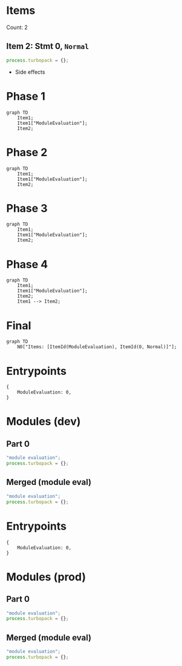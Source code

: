 # Items

Count: 2

## Item 2: Stmt 0, `Normal`

```js
process.turbopack = {};

```

- Side effects

# Phase 1
```mermaid
graph TD
    Item1;
    Item1["ModuleEvaluation"];
    Item2;
```
# Phase 2
```mermaid
graph TD
    Item1;
    Item1["ModuleEvaluation"];
    Item2;
```
# Phase 3
```mermaid
graph TD
    Item1;
    Item1["ModuleEvaluation"];
    Item2;
```
# Phase 4
```mermaid
graph TD
    Item1;
    Item1["ModuleEvaluation"];
    Item2;
    Item1 --> Item2;
```
# Final
```mermaid
graph TD
    N0["Items: [ItemId(ModuleEvaluation), ItemId(0, Normal)]"];
```
# Entrypoints

```
{
    ModuleEvaluation: 0,
}
```


# Modules (dev)
## Part 0
```js
"module evaluation";
process.turbopack = {};

```
## Merged (module eval)
```js
"module evaluation";
process.turbopack = {};

```
# Entrypoints

```
{
    ModuleEvaluation: 0,
}
```


# Modules (prod)
## Part 0
```js
"module evaluation";
process.turbopack = {};

```
## Merged (module eval)
```js
"module evaluation";
process.turbopack = {};

```

